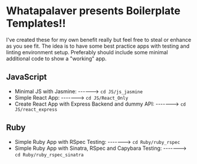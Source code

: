 Whatapalaver presents Boilerplate Templates!!
=====

I've created these for my own benefit really but feel free to steal or enhance as you see fit. 
The idea is to have some best practice apps with testing and linting environment setup.
Preferably should include some minimal additional code to show a "working" app.

JavaScript
----

- Minimal JS with Jasmine: ------> `cd JS/js_jasmine`
- Simple React App: -------> `cd JS/React_Only`
- Create React App with Express Backend and dummy API: -------> `cd JS/react_express`

Ruby
----

- Simple Ruby App with RSpec Testing: -------> `cd Ruby/ruby_rspec`
- Simple Ruby App with Sinatra, RSpec and Capybara Testing: -------> `cd Ruby/ruby_rspec_sinatra`
